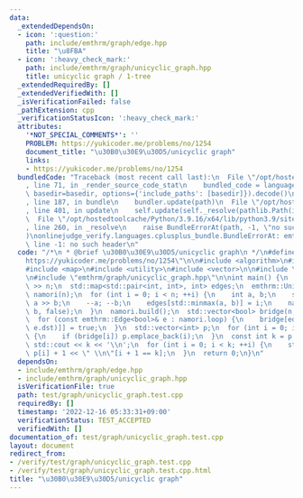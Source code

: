 ```yaml
---
data:
  _extendedDependsOn:
  - icon: ':question:'
    path: include/emthrm/graph/edge.hpp
    title: "\u8FBA"
  - icon: ':heavy_check_mark:'
    path: include/emthrm/graph/unicyclic_graph.hpp
    title: unicyclic graph / 1-tree
  _extendedRequiredBy: []
  _extendedVerifiedWith: []
  _isVerificationFailed: false
  _pathExtension: cpp
  _verificationStatusIcon: ':heavy_check_mark:'
  attributes:
    '*NOT_SPECIAL_COMMENTS*': ''
    PROBLEM: https://yukicoder.me/problems/no/1254
    document_title: "\u30B0\u30E9\u30D5/unicyclic graph"
    links:
    - https://yukicoder.me/problems/no/1254
  bundledCode: "Traceback (most recent call last):\n  File \"/opt/hostedtoolcache/Python/3.9.16/x64/lib/python3.9/site-packages/onlinejudge_verify/documentation/build.py\"\
    , line 71, in _render_source_code_stat\n    bundled_code = language.bundle(stat.path,\
    \ basedir=basedir, options={'include_paths': [basedir]}).decode()\n  File \"/opt/hostedtoolcache/Python/3.9.16/x64/lib/python3.9/site-packages/onlinejudge_verify/languages/cplusplus.py\"\
    , line 187, in bundle\n    bundler.update(path)\n  File \"/opt/hostedtoolcache/Python/3.9.16/x64/lib/python3.9/site-packages/onlinejudge_verify/languages/cplusplus_bundle.py\"\
    , line 401, in update\n    self.update(self._resolve(pathlib.Path(included), included_from=path))\n\
    \  File \"/opt/hostedtoolcache/Python/3.9.16/x64/lib/python3.9/site-packages/onlinejudge_verify/languages/cplusplus_bundle.py\"\
    , line 260, in _resolve\n    raise BundleErrorAt(path, -1, \"no such header\"\
    )\nonlinejudge_verify.languages.cplusplus_bundle.BundleErrorAt: emthrm/graph/edge.hpp:\
    \ line -1: no such header\n"
  code: "/*\n * @brief \u30B0\u30E9\u30D5/unicyclic graph\n */\n#define PROBLEM \"\
    https://yukicoder.me/problems/no/1254\"\n\n#include <algorithm>\n#include <iostream>\n\
    #include <map>\n#include <utility>\n#include <vector>\n\n#include \"emthrm/graph/edge.hpp\"\
    \n#include \"emthrm/graph/unicyclic_graph.hpp\"\n\nint main() {\n  int n;\n  std::cin\
    \ >> n;\n  std::map<std::pair<int, int>, int> edges;\n  emthrm::UnicyclicGraph<bool>\
    \ namori(n);\n  for (int i = 0; i < n; ++i) {\n    int a, b;\n    std::cin >>\
    \ a >> b;\n    --a; --b;\n    edges[std::minmax(a, b)] = i;\n    namori.add_edge(a,\
    \ b, false);\n  }\n  namori.build();\n  std::vector<bool> bridge(n, false);\n\
    \  for (const emthrm::Edge<bool>& e : namori.loop) {\n    bridge[edges[std::minmax(e.src,\
    \ e.dst)]] = true;\n  }\n  std::vector<int> p;\n  for (int i = 0; i < n; ++i)\
    \ {\n    if (bridge[i]) p.emplace_back(i);\n  }\n  const int k = p.size();\n \
    \ std::cout << k << '\\n';\n  for (int i = 0; i < k; ++i) {\n    std::cout <<\
    \ p[i] + 1 << \" \\n\"[i + 1 == k];\n  }\n  return 0;\n}\n"
  dependsOn:
  - include/emthrm/graph/edge.hpp
  - include/emthrm/graph/unicyclic_graph.hpp
  isVerificationFile: true
  path: test/graph/unicyclic_graph.test.cpp
  requiredBy: []
  timestamp: '2022-12-16 05:33:31+09:00'
  verificationStatus: TEST_ACCEPTED
  verifiedWith: []
documentation_of: test/graph/unicyclic_graph.test.cpp
layout: document
redirect_from:
- /verify/test/graph/unicyclic_graph.test.cpp
- /verify/test/graph/unicyclic_graph.test.cpp.html
title: "\u30B0\u30E9\u30D5/unicyclic graph"
---
```

